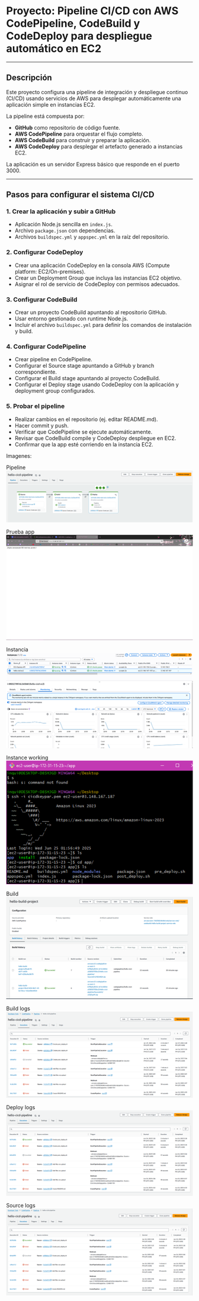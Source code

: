 # Proyecto: Pipeline CI/CD con AWS CodePipeline, CodeBuild y CodeDeploy para despliegue automático en EC2

---

## Descripción

Este proyecto configura una pipeline de integración y despliegue continuo (CI/CD) usando servicios de AWS para desplegar automáticamente una aplicación simple en instancias EC2. 

La pipeline está compuesta por:

- **GitHub** como repositorio de código fuente.
- **AWS CodePipeline** para orquestar el flujo completo.
- **AWS CodeBuild** para construir y preparar la aplicación.
- **AWS CodeDeploy** para desplegar el artefacto generado a instancias EC2.

La aplicación es un servidor Express básico que responde en el puerto 3000.

---

## Pasos para configurar el sistema CI/CD

### 1. Crear la aplicación y subir a GitHub

- Aplicación Node.js sencilla en `index.js`.
- Archivo `package.json` con dependencias.
- Archivos `buildspec.yml` y `appspec.yml` en la raíz del repositorio.

### 2. Configurar CodeDeploy

- Crear una aplicación CodeDeploy en la consola AWS (Compute platform: EC2/On-premises).
- Crear un Deployment Group que incluya las instancias EC2 objetivo.
- Asignar el rol de servicio de CodeDeploy con permisos adecuados.

### 3. Configurar CodeBuild

- Crear un proyecto CodeBuild apuntando al repositorio GitHub.
- Usar entorno gestionado con runtime Node.js.
- Incluir el archivo `buildspec.yml` para definir los comandos de instalación y build.

### 4. Configurar CodePipeline

- Crear pipeline en CodePipeline.
- Configurar el Source stage apuntando a GitHub y branch correspondiente.
- Configurar el Build stage apuntando al proyecto CodeBuild.
- Configurar el Deploy stage usando CodeDeploy con la aplicación y deployment group configurados.

### 5. Probar el pipeline

- Realizar cambios en el repositorio (ej. editar README.md).
- Hacer commit y push.
- Verificar que CodePipeline se ejecute automáticamente.
- Revisar que CodeBuild compile y CodeDeploy despliegue en EC2.
- Confirmar que la app esté corriendo en la instancia EC2.


Imagenes:

Pipeline
![](pipeline.PNG)

Prueba app
![](prueba.PNG)

Instancia  
![](Instance.PNG)

Instance working  
![](appec2.PNG)

Build  
![](codebuild.PNG)

Build logs  
![](build.PNG)

Deploy logs 
![](deploy.PNG)

Source logs
![](source.PNG)


